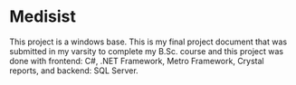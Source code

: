 # Medisist

This project is a windows base. This is my final project document that was submitted in my varsity to complete my B.Sc. course and this project was done with frontend: C#, .NET Framework, Metro Framework, Crystal reports, and backend: SQL Server.
